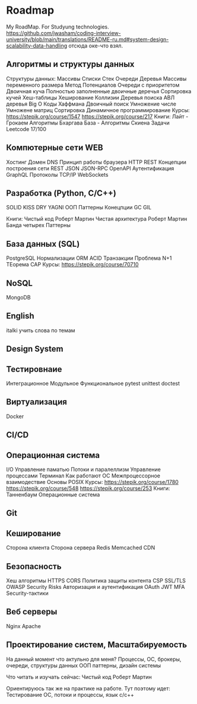 # Roadmap
My RoadMap. For Studyung technologies.
https://github.com/jwasham/coding-interview-university/blob/main/translations/README-ru.md#system-design-scalability-data-handling
отсюда оке-что взял.


## Алгоритмы и структуры данных
Структуры данных:
    Массивы
    Списки
    Стек
    Очереди
    Деревья
    Массивы переменного размера
    Метод Потенциалов
    Очереди с приоритетом
    Двоичная куча
    Полностью заполненные двоичные деречья
    Сортировка кучей
    Хеш-таблицы
    Хеширование
    Коллизии
    Деревья поиска
    АВЛ деревья
    Big O
    Коды Хаффмана
    Двоичный поиск
    Умножение числе
    Умножене матриц
    Сортировка
    Динамичное программирование
    Курсы:
       https://stepik.org/course/1547
       https://stepik.org/course/217
    Книги:
        Лайт - Грокаем Алгоритмы Бхаргава
        База - Алгоритмы Скиена
Задачи Leetcode 17/100

## Компютерные сети WEB
Хостинг
Домен
DNS
Принцип работы браузера
HTTP
REST
Концепции построения сети
REST
JSON
JSON-RPC
OpenAPI
Аутентификация
GraphQL
Протоколы
TCP/IP
WebSockets

## Разработка (Python, C/C++)
SOLID
KISS
DRY
YAGNI
ООП
Паттерны
Конецпции
GC
GIL

Книги:
    Чистый код Роберт Мартин
    Чистая архитектура Роберт Мартин
    Банда четырех Паттерны


## База данных (SQL)
PostgreSQL
Нормализации
ORM
ACID
Транзакции
Проблема N+1
ТЕорема CAP
Курсы:
    https://stepik.org/course/70710


## NoSQL
MongoDB


## English
italki
учить слова по темам

## Design System


## Тестировнаие
Интеграционное
Модульное
Функциональное
pytest
unittest
doctest


## Виртуализация

Docker


## CI/CD


## Операционная система
I/O
Управление паматью
Потоки и паралеллизм
Управление процессами
Терминал
Как работают ОС
Межпроцессорное взаимодествие
Основы POSIX
Курсы:
    https://stepik.org/course/1780
    https://stepik.org/course/548
    https://stepik.org/course/253
Книги:
    Танненбаум Операционные система


## Git



## Кеширование
Сторона клиента
Сторона сервера
    Redis
    Memcached
CDN


## Безопасность
Хеш алгоритмы
HTTPS
CORS
Политика защиты контента CSP
SSL/TLS
OWASP Security Risks
Авторизация и аутентификация
    OAuth
    JWT
    MFA
Security-тактики


## Веб серверы
Nginx
Apache


## Проектирование систем, Масштабируемость



На данный момент что актульно для меня?
Процессы, ОС, брокеры, очереди, структуры данных
ООП паттерны, дизайн системы


Что читать и изучать сейчас:
Чистый код Роберт Мартин

Ориентируюсь так же на практике на работе.
Тут поэтому идет:
Тестирование
ОС, потоки и процессы, язык c/c++

